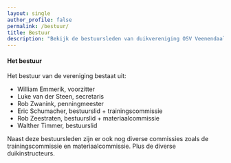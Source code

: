 ```yaml
---
layout: single
author_profile: false
permalink: /bestuur/
title: Bestuur
description: "Bekijk de bestuursleden van duikvereniging OSV Veenendaal."
---
```


#### Het bestuur

Het bestuur van de vereniging bestaat uit:

- William Emmerik, voorzitter  
- Luke van der Steen, secretaris  
- Rob Zwanink, penningmeester   
- Eric Schumacher, bestuurslid + trainingscommissie  
- Rob Zeestraten, bestuurslid + materiaalcommissie  
- Walther Timmer, bestuurslid

Naast deze bestuursleden zijn er ook nog diverse commissies zoals de trainingscommissie en materiaalcommissie. Plus de diverse duikinstructeurs.
